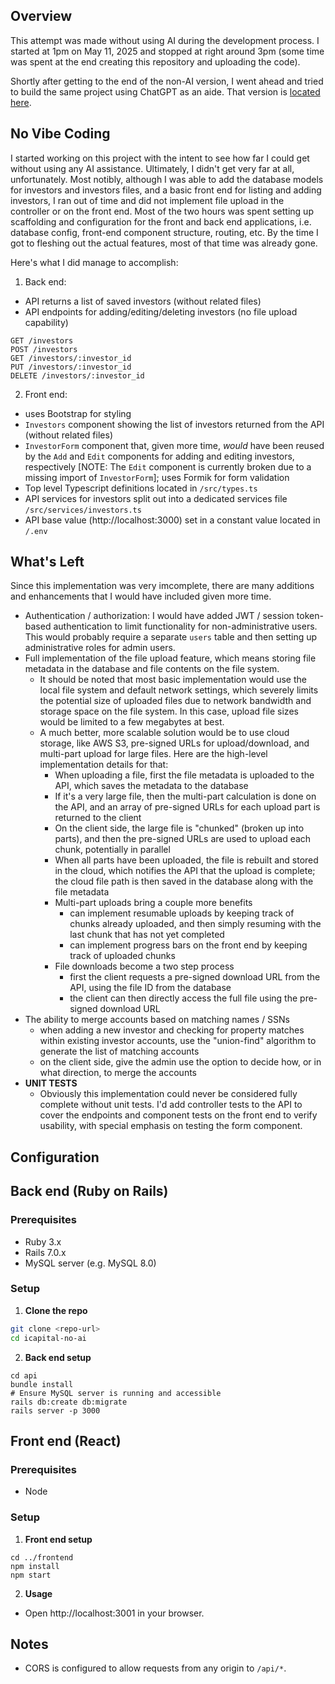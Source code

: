 ## Overview

This attempt was made without using AI during the development process. I started at 1pm on May 11, 2025 and stopped at right around 3pm (some time was spent at the end creating this repository and uploading the code).

Shortly after getting to the end of the non-AI version, I went ahead and tried to build the same project using ChatGPT as an aide. That version is [located here](https://github.com/natedugg/icapital-with-ai).

## No Vibe Coding

I started working on this project with the intent to see how far I could get without using any AI assistance. Ultimately, I didn't get very far at all, unfortunately. Most notibly, although I was able to add the database models for investors and investors files, and a basic front end for listing and adding investors, I ran out of time and did not implement file upload in the controller or on the front end. Most of the two hours was spent setting up scaffolding and configuration for the front and back end applications, i.e. database config, front-end component structure, routing, etc. By the time I got to fleshing out the actual features, most of that time was already gone.

Here's what I did manage to accomplish:

1. Back end:
- API returns a list of saved investors (without related files)
- API endpoints for adding/editing/deleting investors (no file upload capability)
```
GET /investors
POST /investors
GET /investors/:investor_id
PUT /investors/:investor_id
DELETE /investors/:investor_id
```
2. Front end:
- uses Bootstrap for styling
- `Investors` component showing the list of investors returned from the API (without related files)
- `InvestorForm` component that, given more time, *would* have been reused by the `Add` and `Edit` components for adding and editing investors, respectively [NOTE: The `Edit` component is currently broken due to a missing import of `InvestorForm`]; uses Formik for form validation
- Top level Typescript definitions located in `/src/types.ts`
- API services for investors split out into a dedicated services file `/src/services/investors.ts`
- API base value (http://localhost:3000) set in a constant value located in `/.env`

## What's Left

Since this implementation was very imcomplete, there are many additions and enhancements that I would have included given more time.

- Authentication / authorization: I would have added JWT / session token-based authentication to limit functionality for non-administrative users. This would probably require a separate `users` table and then setting up administrative roles for admin users.
- Full implementation of the file upload feature, which means storing file metadata in the database and file contents on the file system.
  - It should be noted that most basic implementation would use the local file system and default network settings, which severely limits the potential size of uploaded files due to network bandwidth and storage space on the file system. In this case, upload file sizes would be limited to a few megabytes at best.
  - A much better, more scalable solution would be to use cloud storage, like AWS S3, pre-signed URLs for upload/download, and multi-part upload for large files. Here are the high-level implementation details for that:
    - When uploading a file, first the file metadata is uploaded to the API, which saves the metadata to the database
    - If it's a very large file, then the multi-part calculation is done on the API, and an array of pre-signed URLs for each upload part is returned to the client
    - On the client side, the large file is "chunked" (broken up into parts), and then the pre-signed URLs are used to upload each chunk, potentially in parallel
    - When all parts have been uploaded, the file is rebuilt and stored in the cloud, which notifies the API that the upload is complete; the cloud file path is then saved in the database along with the file metadata
    - Multi-part uploads bring a couple more benefits
      - can implement resumable uploads by keeping track of chunks already uploaded, and then simply resuming with the last chunk that has not yet completed
      - can implement progress bars on the front end by keeping track of uploaded chunks
    - File downloads become a two step process
      - first the client requests a pre-signed download URL from the API, using the file ID from the database
      - the client can then directly access the full file using the pre-signed download URL
- The ability to merge accounts based on matching names / SSNs
  - when adding a new investor and checking for property matches within existing investor accounts, use the "union-find" algorithm to generate the list of matching accounts
  - on the client side, give the admin use the option to decide how, or in what direction, to merge the accounts
- **UNIT TESTS**
  - Obviously this implementation could never be considered fully complete without unit tests. I'd add controller tests to the API to cover the endpoints and component tests on the front end to verify usability, with special emphasis on testing the form component.

## Configuration

## Back end (Ruby on Rails)

### Prerequisites
- Ruby 3.x
- Rails 7.0.x
- MySQL server (e.g. MySQL 8.0)

### Setup

1. **Clone the repo**
```bash
git clone <repo-url>
cd icapital-no-ai
```

2. **Back end setup**
```
cd api
bundle install
# Ensure MySQL server is running and accessible
rails db:create db:migrate
rails server -p 3000
```

## Front end (React)

### Prerequisites
- Node 

### Setup

1. **Front end setup**
```
cd ../frontend
npm install
npm start
```

2. **Usage**
- Open http://localhost:3001 in your browser.

## Notes
- CORS is configured to allow requests from any origin to `/api/*`.
